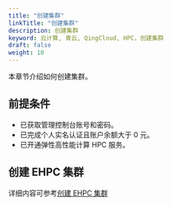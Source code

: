 ```yaml
---
title: "创建集群"
linkTitle: "创建集群"
description: 创建集群
keyword: 云计算, 青云, QingCloud, HPC，创建集群
draft: false
weight: 10
---
```


本章节介绍如何创建集群。

## 前提条件

- 已获取管理控制台账号和密码。
- 已完成个人实名认证且账户余额大于 0 元。
- 已开通弹性高性能计算 HPC 服务。



## 创建 EHPC 集群

详细内容可参考[创建 EHPC 集群](/compute/hpc/quick-start/create_ehpc)


